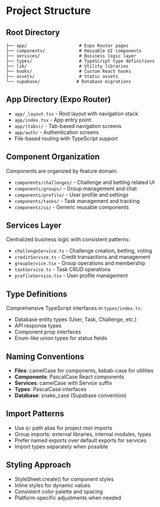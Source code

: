 # Project Structure

## Root Directory
```
├── app/                    # Expo Router pages
├── components/             # Reusable UI components
├── services/               # Business logic layer
├── types/                  # TypeScript type definitions
├── lib/                    # Utility libraries
├── hooks/                  # Custom React hooks
├── assets/                 # Static assets
└── supabase/              # Database migrations
```

## App Directory (Expo Router)
- `app/_layout.tsx` - Root layout with navigation stack
- `app/index.tsx` - App entry point
- `app/(tabs)/` - Tab-based navigation screens
- `app/auth/` - Authentication screens
- File-based routing with TypeScript support

## Component Organization
Components are organized by feature domain:
- `components/challenges/` - Challenge and betting related UI
- `components/groups/` - Group management and chat
- `components/profile/` - User profile and settings
- `components/tasks/` - Task management and tracking
- `components/ui/` - Generic reusable components

## Services Layer
Centralized business logic with consistent patterns:
- `challengeService.ts` - Challenge creation, betting, voting
- `creditService.ts` - Credit transactions and management
- `groupService.tsx` - Group operations and membership
- `taskService.ts` - Task CRUD operations
- `profileService.tsx` - User profile management

## Type Definitions
Comprehensive TypeScript interfaces in `types/index.ts`:
- Database entity types (User, Task, Challenge, etc.)
- API response types
- Component prop interfaces
- Enum-like union types for status fields

## Naming Conventions
- **Files**: camelCase for components, kebab-case for utilities
- **Components**: PascalCase React components
- **Services**: camelCase with Service suffix
- **Types**: PascalCase interfaces
- **Database**: snake_case (Supabase convention)

## Import Patterns
- Use `@/` path alias for project root imports
- Group imports: external libraries, internal modules, types
- Prefer named exports over default exports for services
- Import types separately when possible

## Styling Approach
- StyleSheet.create() for component styles
- Inline styles for dynamic values
- Consistent color palette and spacing
- Platform-specific adjustments when needed